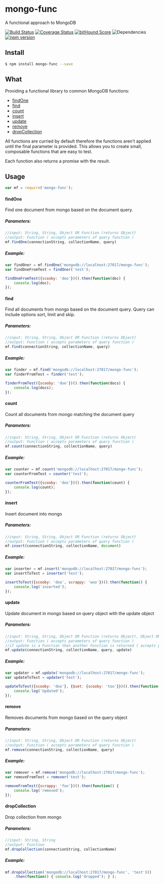 # mongo-func
A functional approach to MongoDB

[![Build Status](https://travis-ci.org/scottie1984/mongo-func.svg?branch=master)](https://travis-ci.org/scottie1984/mongo-func)
[![Coverage Status](https://coveralls.io/repos/scottie1984/mongo-func/badge.svg?branch=master&service=github)](https://coveralls.io/github/scottie1984/mongo-func?branch=master)
[![bitHound Score](https://www.bithound.io/github/scottie1984/mongo-func/badges/score.svg)](https://www.bithound.io/github/scottie1984/mongo-func)
![Dependencies](https://david-dm.org/scottie1984/mongo-func.svg)
[![npm version](https://badge.fury.io/js/mongo-func.svg)](http://badge.fury.io/js/mongo-func)



## Install

```sh
$ npm install mongo-func --save
```
## What
Providing a functional library to common MongoDB functions:
* [findOne](#findOne)
* [find](#find)
* [count](#count)
* [insert](#insert)
* [update](#update)
* [remove](#remove)
* [dropCollection](#dropCollection)

All functions are curried by default therefore the functions aren't applied until the final parameter is provided. This allows you to create small, composable functions that are easy to test. 

Each function also returns a promise with the result.
## Usage
```javascript
var mf = require('mongo-func');
```
#### findOne
Find one document from mongo based on the document query.
##### Parameters:
```javascript
//input: String, String, Object OR Function (returns Object)
//output: Function ( accepts parameters of query function )
mf.findOne(connectionString, collectionName, query)
```
##### Example:
```javascript
var findOner = mf.findOne('mongodb://localhost:27017/mongo-func');
var findOneFromTest = findOner('test');

findOneFromTest({scooby: 'doo'})().then(function(doc) {
    console.log(doc);
});
```
#### find
Find all documents from mongo based on the document query. Query can include options sort, limit and skip.
##### Parameters:
```javascript
//input: String, String, Object OR Function (returns Object)
//output: Function ( accepts parameters of query function )
mf.find(connectionString, collectionName, query)
```
##### Example:
```javascript
var finder = mf.find('mongodb://localhost:27017/mongo-func');
var finderFromTest = finder('test');

finderFromTest({scooby: 'doo'})().then(function(docs) {
    console.log(docs);
});
```
#### count
Count all documents from mongo matching the document query
##### Parameters:
```javascript
//input: String, String, Object OR Function (returns Object)
//output: Function ( accepts parameters of query function )
mf.count(connectionString, collectionName, query)
```
##### Example:
```javascript
var counter = mf.count('mongodb://localhost:27017/mongo-func');
var counterFromTest = counter('test');

counterFromTest({scooby: 'doo'})().then(function(count) {
    console.log(count);
});
```
#### insert
Insert document into mongo
##### Parameters:
```javascript
//input: String, String, Object OR Function (returns Object)
//output: Function ( accepts parameters of query function )
mf.insert(connectionString, collectionName, document)
```
##### Example:
```javascript
var inserter = mf.insert('mongodb://localhost:27017/mongo-func');
var insertToTest = inserter('test');

insertToTest({scooby: 'doo', scrappy: 'woo'})().then(function() {
    console.log('inserted');
});
```
#### update
Update document in mongo based on query object with the update object
##### Parameters:
```javascript
//input: String, String, Object OR Function (returns Object), Object OR Function (returns Object)
//output: Function ( accepts parameters of query function )
//if update is a Function then another Function is returned ( accepts parameters of update function )
mf.update(connectionString, collectionName, query, update)
```
##### Example:
```javascript
var updater = mf.update('mongodb://localhost:27017/mongo-func');
var updateToTest = updater('test');

updateToTest({scooby: 'doo'}, {$set: {scooby: 'too'}})().then(function() {
    console.log('Updated');
});
```
#### remove
Removes documents from mongo based on the query object
##### Parameters:
```javascript
//input: String, String, Object OR Function (returns Object)
//output: Function ( accepts parameters of query function )
mf.remove(connectionString, collectionName, query)
```
##### Example:
```javascript
var remover = mf.remove('mongodb://localhost:27017/mongo-func');
var removeFromTest = remover('test');

removeFromTest({scrappy: 'foo'})().then(function() {
    console.log('removed');
});
```
#### dropCollection
Drop collection from mongo
##### Parameters:
```javascript
//input: String, String
//output: Function
mf.dropCollection(connectionString, collectionName)
```
##### Example:
```javascript
mf.dropCollection('mongodb://localhost:27017/mongo-func', 'test')()
    .then(function() { console.log('dropped'); } );
```